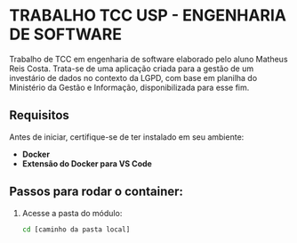 # TRABALHO TCC USP - ENGENHARIA DE SOFTWARE
Trabalho de TCC em engenharia de software elaborado pelo aluno Matheus Reis Costa. Trata-se de uma aplicação criada
para a gestão de um investário de dados no contexto da LGPD, com base em planilha do Ministério da Gestão e Informação, disponibilizada
para esse fim.

## Requisitos

Antes de iniciar, certifique-se de ter instalado em seu ambiente:

- **Docker**
- **Extensão do Docker para VS Code**

## Passos para rodar o container:

1. Acesse a pasta do módulo:
   ```sh
   cd [caminho da pasta local]
